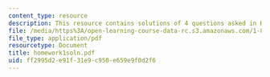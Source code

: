 ```yaml
---
content_type: resource
description: This resource contains solutions of 4 questions asked in Homework 1.
file: /media/https%3A/open-learning-course-data-rc.s3.amazonaws.com/1-85-water-and-wastewater-treatment-engineering-spring-2006/ff2995d2e91f31e9c950e659e9f0d2f6_homework1soln.pdf
file_type: application/pdf
resourcetype: Document
title: homework1soln.pdf
uid: ff2995d2-e91f-31e9-c950-e659e9f0d2f6
---
```

